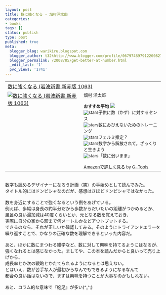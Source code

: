 ```yaml
---
layout: post
title: 数に強くなる - 畑村洋太郎
categories:
- books
tags: []
status: publish
type: post
published: true
meta:
  blogger_blog: warikiru.blogspot.com
  blogger_author: t32khttp://www.blogger.com/profile/06797489791220082722noreply@blogger.com
  blogger_permalink: /2008/05/get-better-at-number.html
  _edit_last: '1'
  pvc_views: '1741'
---
```

<table border="0" cellpadding="5"><tbody><tr><td colspan="2"><a href="http://www.amazon.co.jp/gp/redirect.html%3FASIN=4004310636%26tag=warikiru-22%26lcode=xm2%26cID=2025%26ccmID=165953%26location=/o/ASIN/4004310636%253FSubscriptionId=0G91FPYVW6ZGWBH4Y9G2" target="_blank">数に強くなる (岩波新書 新赤版 1063)</a><img src="http://www.assoc-amazon.jp/e/ir?t=warikiru-22&amp;l=ur2&amp;o=9" alt="" border="0" height="1" width="1" /></td></tr><tr><td valign="top"><a href="http://www.amazon.co.jp/gp/redirect.html%3FASIN=4004310636%26tag=warikiru-22%26lcode=xm2%26cID=2025%26ccmID=165953%26location=/o/ASIN/4004310636%253FSubscriptionId=0G91FPYVW6ZGWBH4Y9G2" target="_blank"><img src="http://ecx.images-amazon.com/images/I/31y9AVqjXqL._SL160_.jpg" alt="数に強くなる (岩波新書 新赤版 1063)" border="0" /></a></td><td valign="top"><span style=";font-size:85%;" >畑村 洋太郎<br /><br /><strong>おすすめ平均</strong> <img src="http://g-images.amazon.com/images/G/01/detail/stars-3-5.gif" /><br /><img src="http://g-images.amazon.com/images/G/01/detail/stars-4-0.gif" alt="stars" />子供に数（かず）に対するセンス<br /><img src="http://g-images.amazon.com/images/G/01/detail/stars-4-0.gif" alt="stars" />数におびえないためのトレーニング<br /><img src="http://g-images.amazon.com/images/G/01/detail/stars-4-0.gif" alt="stars" />フェルミ推定？<br /><img src="http://g-images.amazon.com/images/G/01/detail/stars-4-0.gif" alt="stars" />数字から解放されて，ざっくりと生きよう<br /><img src="http://g-images.amazon.com/images/G/01/detail/stars-3-0.gif" alt="stars" />「数に弱いまま」<br /><br /><a href="http://www.amazon.co.jp/gp/redirect.html%3FASIN=4004310636%26tag=warikiru-22%26lcode=xm2%26cID=2025%26ccmID=165953%26location=/o/ASIN/4004310636%253FSubscriptionId=0G91FPYVW6ZGWBH4Y9G2" target="_blank">Amazonで詳しく見る</a></span><span style=";font-size:85%;" > by <a href="http://www.goodpic.com/mt/aws/index.html">G-Tools</a></span></td></tr></tbody></table><br />数字も読めるデザイナーになろう計画（笑）の手始めとして読んでみた。<br />タイトル的にはドンピシャなのだが、感想はさほどドンピシャではなかった。<br /><br />数を身近にすることで強くなるという例をあげている。<br />例えば、歩幅は身長の約半分だから歩数からだいたいの距離がつかめるとか、<br />風呂の良い湯加減は40度くらいとか、元となる数を覚えておき、<br />実際に自分の家から駅まで何メートルかなどアウトプットする。<br />できるのなら、それが正しいか確認してみる。そのようにトライアンドエラーを<br />繰り返すことで、かなりの正確な数を理解できるといった内容だ。<br /><br />あと、ほかに数にまつわる雑学など、数に対して興味を持てるようにはなるが、<br />強くなれるとは感じなかった。ましてや、この本を読んだからと良いって売り上げから、<br />成長率とか次の戦略とかたてられるようになるとは思えない。<br />とはいえ、数が苦手な人が最初からなんでもできるようになるなんて<br />都合の良い話はないので、まずは興味を持つことが大事なのかもしれない。<br /><br />あと、コラム的な意味で『蛇足』が多い(^_^;)
